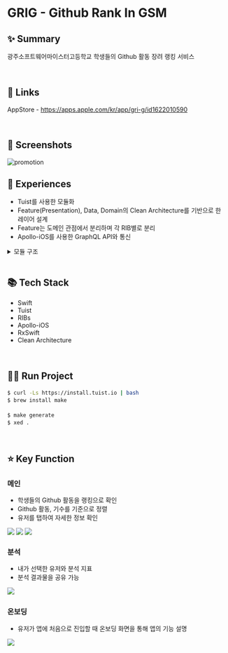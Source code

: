# GRIG - Github Rank In GSM

## ✨ Summary
광주소프트웨어마이스터고등학교 학생들의 Github 활동 장려 랭킹 서비스

<br>

## 🔗 Links
AppStore - https://apps.apple.com/kr/app/gri-g/id1622010590

<br>

## 📸 Screenshots
![promotion](https://user-images.githubusercontent.com/74440939/213869420-cdf6bd4e-17bb-4f43-b35e-720097a62a7c.png)

## 🤔 Experiences
- Tuist를 사용한 모듈화
- Feature(Presentation), Data, Domain의 Clean Architecture를 기반으로 한 레이어 설계
- Feature는 도메인 관점에서 분리하며 각 RIB별로 분리
- Apollo-iOS를 사용한 GraphQL API와 통신

<details>
<summary>모듈 구조</summary>

<img src="graph.png" />
</details>

<br>

## 📚 Tech Stack
- Swift
- Tuist
- RIBs
- Apollo-iOS
- RxSwift
- Clean Architecture

<br>

## 🏃‍♀️ Run Project
```bash
$ curl -Ls https://install.tuist.io | bash
$ brew install make

$ make generate
$ xed .
```

<br>

## ⭐️ Key Function
### 메인
- 학생들의 Github 활동을 랭킹으로 확인
- Github 활동, 기수를 기준으로 정렬
- 유저를 탭하여 자세한 정보 확인
  
<div>
  <img src="https://user-images.githubusercontent.com/74440939/185818903-0d091f8a-50dc-4ed7-9385-7d6f789b7eab.png" width="150">
  <img src="https://user-images.githubusercontent.com/74440939/185818919-8bd9d7b1-775c-4c11-b6bb-49b1b1c11a2e.png" width="150">
  <img src="https://user-images.githubusercontent.com/74440939/185818947-57d6ede7-a942-42df-8b4e-881174a169b9.png" width="150">
</div>

### 분석
- 내가 선택한 유저와 분석 지표
- 분석 결과물을 공유 가능

<img src="https://user-images.githubusercontent.com/74440939/185819283-d261e922-c9f0-4145-81d0-3e14e8574a72.png" width="150">

### 온보딩
- 유저가 앱에 처음으로 진입할 때 온보딩 화면을 통해 앱의 기능 설명

<img src="https://user-images.githubusercontent.com/74440939/213871230-186e770a-c9c2-45eb-ab19-410149703107.png">
